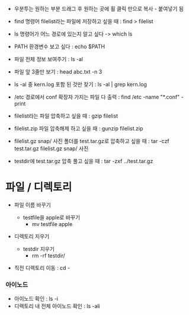 - 우분투는 원하는 부분 드래그 후 원하는 곳에 휠 클릭 만으로 복사 - 붙여넣기 됨
- find 명령어 filelist라는 파일에 저장하고 싶을 때 : find > filelist
- ls 명령어가 어느 경로에 있는지 알고 싶다 -> which ls
- PATH 환경변수 보고 싶다 : echo $PATH
- 파일 전체 정보 보여주기 : ls -al

- 파일 앞 3줄만 보기 : head abc.txt -n 3
- ls -al 중 kern.log 포함 된 것만 찾기 : ls -al | grep kern.log
- /etc 경로에서 conf 확장자 가지는 파일 다 출력 : find /etc -name "*.conf" -print
- filelist라는 파일 압축하고 싶을 때 : gzip filelist
- filelist.zip 파일 압축해제 하고 싶을 때 : gunzip filelist.zip
- filelist.gz snap/ 사진 폴더를 test.tar.gz로 압축하고 싶을 때 : tar -czf test.tar.gz filelist.gz snap/ 사진
- testdir에 test.tar.gz 압축 풀고 싶을 때 : tar -zxf ../test.tar.gz



# 파일 / 디렉토리
- 파일 이름 바꾸기
    - testfile을 apple로 바꾸기
        - mv testfile apple
- 디렉토리 지우기
    - testdir 지우기
        - rm -rf testdir/  

- 직전 디렉토리 이동 : cd -
### 아이노드
- 아이노드 확인 : ls -i
- 디렉토리 내 전체 아이노드 확인 : ls -ali
<!--stackedit_data:
eyJoaXN0b3J5IjpbMTI0MTMyMTgzMywtMTMxOTIxODE1LDEyMj
Y5Nzg4MzJdfQ==
-->